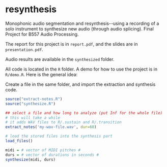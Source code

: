 # resynthesis
Monophonic audio segmentation and resynthesis--using a recording of a solo instrument to synthesize new audio (through audio splicing). Final Project for B557 Audio Processing.

The report for this project is in `report.pdf`, and the slides are in `presentation.pdf`.

Audio results are available in the `synthesized` folder.

All code is located in the `R` folder. A demo for how to use the project is in `R/demo.R`. Here is the general idea:

Create a file in the same folder, and import the extraction and synthesis code.
```R
source("extract-notes.R")
source("synthesize.R")

## select a file and how long to analyze (put Inf for the whole file)
# this will take a while
# it adds WAV files to R/.sustain and R/.transition
extract_notes('my-wav-file.wav', dur=60)

# load the stored files into the synthesis part
load_files()

midi = # vector of MIDI pitches #
durs = # vector of durations in seconds #
synthesize(midi, durs)

```
